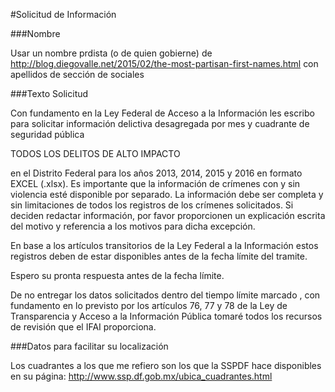 #Solicitud de Información

###Nombre

Usar un nombre prdista (o de quien gobierne) de http://blog.diegovalle.net/2015/02/the-most-partisan-first-names.html con apellidos de sección de sociales


###Texto Solicitud

Con fundamento en la Ley Federal de Acceso a la Información les escribo para solicitar información delictiva desagregada por mes y cuadrante de seguridad pública

TODOS LOS DELITOS DE ALTO IMPACTO

en el Distrito Federal para los años 2013, 2014, 2015 y 2016 en formato EXCEL (.xlsx). Es importante que la información de crímenes con y sin violencia esté disponible por separado. La información debe ser completa y sin limitaciones de todos los registros de los crímenes solicitados. Si deciden redactar información, por favor proporcionen un explicación escrita del motivo y referencia a los motivos para dicha excepción.

En base a los artículos transitorios de la Ley Federal a la Información estos registros deben de estar disponibles antes de la fecha límite del tramite.

Espero su pronta respuesta antes de la fecha límite.

De no entregar los datos solicitados dentro del tiempo límite marcado , con fundamento en lo previsto por los artículos 76, 77 y 78 de la Ley de Transparencia y Acceso a la Información Pública tomaré todos los recursos de revisión que el IFAI proporciona.

###Datos para facilitar su localización

Los cuadrantes a los que me refiero son los que la SSPDF hace disponibles en su página:
http://www.ssp.df.gob.mx/ubica_cuadrantes.html
